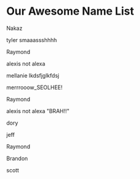 # Our Awesome Name List

Nakaz

tyler smaaassshhhh






Raymond

alexis not alexa

mellanie lkdsfjglkfdsj


merrrooow_SEOLHEE!

Raymond

alexis not alexa "BRAH!!"


dory

jeff

Raymond

Brandon




















scott


